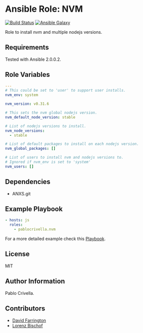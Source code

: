 # Ansible Role: NVM

[![Build
Status](http://img.shields.io/travis/pablocrivella/ansible-role-nvm.svg?style=flat)](http://travis-ci.org/pablocrivella/ansible-role-nvm)
[![Ansible
Galaxy](http://img.shields.io/badge/galaxy-pablocrivella.nvm-660198.svg?style=flat)](https://galaxy.ansible.com/list#/roles/3745)

Role to install nvm and multiple nodejs versions.

## Requirements

Tested with Ansible 2.0.0.2.

## Role Variables

```yaml
---
# This could be set to 'user' to support user installs.
nvm_env: system

nvm_version: v0.31.6

# This sets the nvm global nodejs version.
nvm_default_node_version: stable

# List of nodejs versions to install.
nvm_node_versions:
  - stable

# List of default packages to install on each nodejs version.
nvm_global_packages: []

# List of users to install nvm and nodejs versions to.
# Ignored if nvm_env is set to 'system'
nvm_users: []
```

## Dependencies

- ANXS.git

## Example Playbook

```yaml
- hosts: js
  roles:
    - pablocrivella.nvm
```

For a more detailed example check this [Playbook](https://github.com/pablocrivella/apps-forge/blob/master/provisioning/js.yml).

## License

MIT

## Author Information

Pablo Crivella.

## Contributors

- [David Farrington](https://github.com/farridav)
- [Lorenz Bischof](https://github.com/Lorenzbi)
